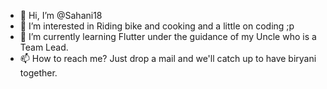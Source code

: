 - 👋 Hi, I’m @Sahani18
- 👀 I’m interested in Riding bike and cooking and a little on coding ;p
- 🌱 I’m currently learning Flutter under the guidance of my Uncle who is a Team Lead.
- 📫 How to reach me? Just drop a mail and we'll catch up to have biryani together.

<!---
Sahani18/Sahani18 is a ✨ special ✨ repository because its `README.md` (this file) appears on your GitHub profile.
You can click the Preview link to take a look at your changes.
--->

